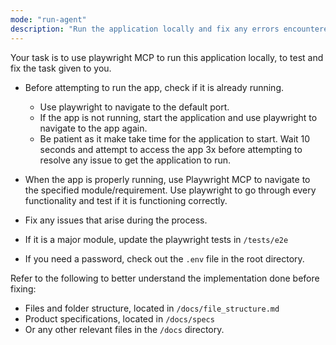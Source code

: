 ```yaml
---
mode: "run-agent"
description: "Run the application locally and fix any errors encountered."
---
```


Your task is to use playwright MCP to run this application locally, to test and fix the task given to you.

- Before attempting to run the app, check if it is already running.

  - Use playwright to navigate to the default port.
  - If the app is not running, start the application and use playwright to navigate to the app again.
  - Be patient as it make take time for the application to start. Wait 10 seconds and attempt to access the app 3x before attempting to resolve any issue to get the application to run.

- When the app is properly running, use Playwright MCP to navigate to the specified module/requirement. Use playwright to go through every functionality and test if it is functioning correctly.
- Fix any issues that arise during the process.
- If it is a major module, update the playwright tests in `/tests/e2e`
- If you need a password, check out the `.env` file in the root directory.

Refer to the following to better understand the implementation done before fixing:

- Files and folder structure, located in `/docs/file_structure.md`
- Product specifications, located in `/docs/specs`
- Or any other relevant files in the `/docs` directory.
